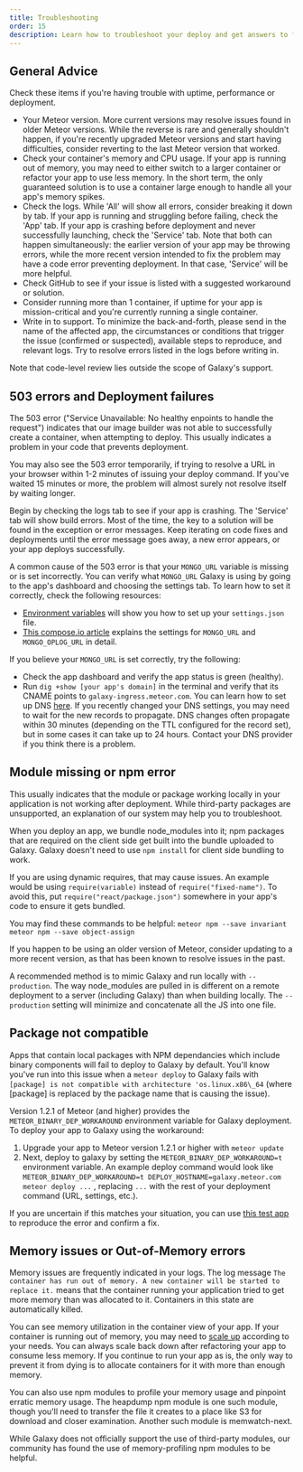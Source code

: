```yaml
---
title: Troubleshooting
order: 15
description: Learn how to troubleshoot your deploy and get answers to frequently asked questions
---
```


<h2 id="general-advice">General Advice</h2>

Check these items if you're having trouble with uptime, performance or deployment.
- Your Meteor version. More current versions may resolve issues found in older Meteor versions. While the reverse is rare and generally shouldn't happen, if you're recently upgraded Meteor versions and start having difficulties, consider reverting to the last Meteor version that worked.
- Check your container's memory and CPU usage. If your app is running out of memory, you may need to either switch to a larger container or refactor your app to use less memory. In the short term, the only guaranteed solution is to use a container large enough to handle all your app's memory spikes.
- Check the logs. While 'All' will show all errors, consider breaking it down by tab. If your app is running and struggling before failing, check the 'App' tab. If your app is crashing before deployment and never successfully launching, check the 'Service' tab. Note that both can happen simultaneously: the earlier version of your app may be throwing errors, while the more recent version intended to fix the problem may have a code error preventing deployment. In that case, 'Service' will be more helpful.
- Check GitHub to see if your issue is listed with a suggested workaround or solution.
- Consider running more than 1 container, if uptime for your app is mission-critical and you're currently running a single container.
- Write in to support. To minimize the back-and-forth, please send in the name of the affected app, the circumstances or conditions that trigger the issue (confirmed or suspected), available steps to reproduce, and relevant logs. Try to resolve errors listed in the logs before writing in.

Note that code-level review lies outside the scope of Galaxy's support.

<h2 id="503-errors">503 errors and Deployment failures</h2>

The 503 error ("Service Unavailable: No healthy enpoints to handle the request") indicates that our image builder was not able to successfully create a container, when attempting to deploy. This usually indicates a problem in your code that prevents deployment.

You may also see the 503 error temporarily, if trying to resolve a URL in your browser within 1-2 minutes of issuing your deploy command. If you've waited 15 minutes or more, the problem will almost surely not resolve itself by waiting longer.

Begin by checking the logs tab to see if your app is crashing. The 'Service' tab will show build errors. Most of the time, the key to a solution will be found in the exception or error messages. Keep iterating on code fixes and deployments until the error message goes away, a new error appears, or your app deploys successfully.

A common cause of the 503 error is that your `MONGO_URL` variable is missing or is set incorrectly. You can verify what `MONGO_URL` Galaxy is using by going to the app's dashboard and choosing the settings tab. To learn how to set it correctly, check the following resources:

* [Environment variables](/environment-variables.html) will show you how to set up your `settings.json` file.
* [This compose.io article](https://www.compose.io/articles/meteors-new-galaxy-and-the-perfectly-composed-companion/) explains the settings for `MONGO_URL` and `MONGO_OPLOG_URL` in detail.

If you believe your `MONGO_URL` is set correctly, try the following:

* Check the app dashboard and verify the app status is green (healthy).
* Run `dig +show [your app's domain]` in the terminal and verify that its CNAME points to `galaxy-ingress.meteor.com`. You can learn how to set up DNS [here](configuring-dns). If you recently changed your DNS settings, you may need to wait for the new records to propagate. DNS changes often propagate within 30 minutes (depending on the TTL configured for the record set), but in some cases it can take up to 24 hours. Contact your DNS provider if you think there is a problem.

<h2 id="package-error">Module missing or npm error</h2>

This usually indicates that the module or package working locally in your application is not working after deployment. While third-party packages are unsupported, an explanation of our system may help you to troubleshoot.
 
When you deploy an app, we bundle node_modules into it; npm packages that are required on the client side get built into the bundle uploaded to Galaxy. Galaxy doesn't need to use `npm install` for client side bundling to work.

If you are using dynamic requires, that may cause issues. An example would be using `require(variable)` instead of `require("fixed-name")`. To avoid this, put `require("react/package.json")` somewhere in your app's code to ensure it gets bundled.

You may find these commands to be helpful:
`meteor npm --save invariant`
`meteor npm --save object-assign`

If you happen to be using an older version of Meteor, consider updating to a more recent version, as that has been known to resolve issues in the past.

A recommended method is to mimic Galaxy and run locally with `--production`. The way node_modules are pulled in is different on a remote deployment to a server (including Galaxy) than when building locally. The `--production` setting will minimize and concatenate all the JS into one file.

<h2 id="package-not-compatible">Package not compatible</h2>

Apps that contain local packages with NPM dependancies which include binary components will fail to deploy to Galaxy by default. You'll know you've run into this issue when a `meteor deploy` to Galaxy fails with `[package] is not compatible with architecture 'os.linux.x86\_64` (where [package] is replaced by the package name that is causing the issue).

Version 1.2.1 of Meteor (and higher) provides the `METEOR_BINARY_DEP_WORKAROUND` environment variable for Galaxy deployment. To deploy your app to Galaxy using the workaround:

1. Upgrade your app to Meteor version 1.2.1 or higher with `meteor update`
2. Next, deploy to galaxy by setting the `METEOR_BINARY_DEP_WORKAROUND=t` environment variable. An example deploy command would look like `METEOR_BINARY_DEP_WORKAROUND=t DEPLOY_HOSTNAME=galaxy.meteor.com meteor deploy ...` , replacing `...` with the rest of your deployment command (URL, settings, etc.).

If you are uncertain if this matches your situation, you can use [this test app](https://github.com/zol/meteor-bignum-test) to reproduce the error and confirm a fix.

<h2 id="memory-issues">Memory issues or Out-of-Memory errors</h2>

Memory issues are frequently indicated in your logs. The log message `The container has run out of memory. A new container will be started to replace it.` means that the container running your application tried to get more memory than was allocated to it. Containers in this state are automatically killed.

You can see memory utilization in the container view of your app. If your container is running out of memory, you may need to [scale up](/scaling.html) according to your needs. You can always scale back down after refactoring your app to consume less memory. If you continue to run your app as is, the only way to prevent it from dying is to allocate containers for it with more than enough memory.

You can also use npm modules to profile your memory usage and pinpoint erratic memory usage. The heapdump npm module is one such module, though you'll need to transfer the file it creates to a place like S3 for download and closer examination. Another such module is memwatch-next.

While Galaxy does not officially support the use of third-party modules, our community has found the use of memory-profiling npm modules to be helpful.






